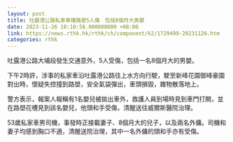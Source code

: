 ```yaml
---
layout: post
title: 吐露港公路私家車撞路壆5人傷　包括8個月大男嬰　
date: 2023-11-26 18:10:58.000000000 +08:00
link: https://news.rthk.hk/rthk/ch/component/k2/1729499-20231126.htm
categories: rthk
---
```


吐露港公路大埔段發生交通意外，5人受傷，包括一名8個月大的男嬰。

下午2時許，涉事的私家車沿吐露港公路往上水方向行駛，駛至新峰花園御峰豪園對出時，懷疑失控撞到路壆，安全氣袋彈出，車頭損毀，雜物散落地上。

警方表示，報案人報稱有1名嬰兒被拋出車外，救護人員到場時見到車門打開，並在路壆花槽見到該名嬰兒，他頭和手受傷，清醒送往威爾斯醫院治理。

53歲私家車男司機，事發時正接載妻子、8個月大的兒子，以及兩名外傭。司機和妻子均感到胸口不適，清醒送院治理，其中一名外傭的頭和手亦有受傷。
